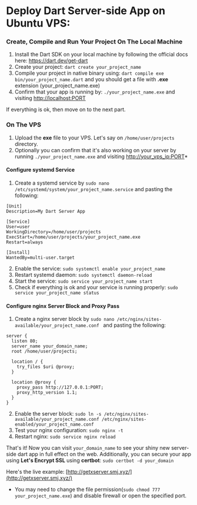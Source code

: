 # Deploy Dart Server-side App on Ubuntu VPS:

### Create, Compile and Run Your Project On The Local Machine
1. Install the Dart SDK on your local machine by following the official docs here: https://dart.dev/get-dart
2. Create your project: `dart create your_project_name`
3. Compile your project in native binary using: `dart compile exe bin/your_project_name.dart` and you should get a file with   **.exe** extension (your_project_name.exe)
4. Confirm that your app is running by: `./your_project_name.exe` and visiting [http://localhost:PORT](http://localhost:PORT)

If everything is ok, then move on to the next part.

### On The VPS
1. Upload the **exe** file to your VPS. Let's say on `/home/user/projects` directory.
2. Optionally you can confirm that it's also working on your server by running `./your_project_name.exe` and visiting [http://your_vps_ip:PORT](http://your_vps_ip:PORT)*
#### Configure systemd Service
1. Create a systemd service by `sudo nano /etc/systemd/system/your_project_name.service` and pasting the following:

```
[Unit]
Description=My Dart Server App

[Service]
User=user
WorkingDirectory=/home/user/projects
ExecStart=/home/user/projects/your_project_name.exe
Restart=always

[Install]
WantedBy=multi-user.target
```
2. Enable the service: `sudo systemctl enable your_project_name`
3. Restart systemd daemon: `sudo systemctl daemon-reload`
4. Start the service: `sudo service your_project_name start`
5. Check if everything is ok and your service is running properly: `sudo service your_project_name status`

#### Configure nginx Server Block and Proxy Pass
1. Create a nginx server block by `sudo nano /etc/nginx/sites-available/your_project_name.conf ` and pasting the following:

```
server {
  listen 80;
  server_name your_domain_name;
  root /home/user/projects;

  location / {
    try_files $uri @proxy;
  }

  location @proxy {
    proxy_pass http://127.0.0.1:PORT;
    proxy_http_version 1.1;
  }
}

```
2. Enable the server block: `sudo ln -s /etc/nginx/sites-available/your_project_name.conf /etc/nginx/sites-enabled/your_project_name.conf`
3. Test your nginx configuration: `sudo nginx -t`
4. Restart nginx: `sudo service nginx reload`

That's it! Now you can visit `your_domain_name` to see your shiny new server-side dart app in full effect on the web. 
Additionally, you can secure your app using **Let's Encrypt SSL** using **certbot**: `sudo certbot -d your_domain`

Here's the live example: [http://getxserver.smj.xyz/](http://getxserver.smj.xyz/)

* You may need to change the file permission(`sudo chmod 777 your_project_name.exe`) and disable firewall or open the specified port.